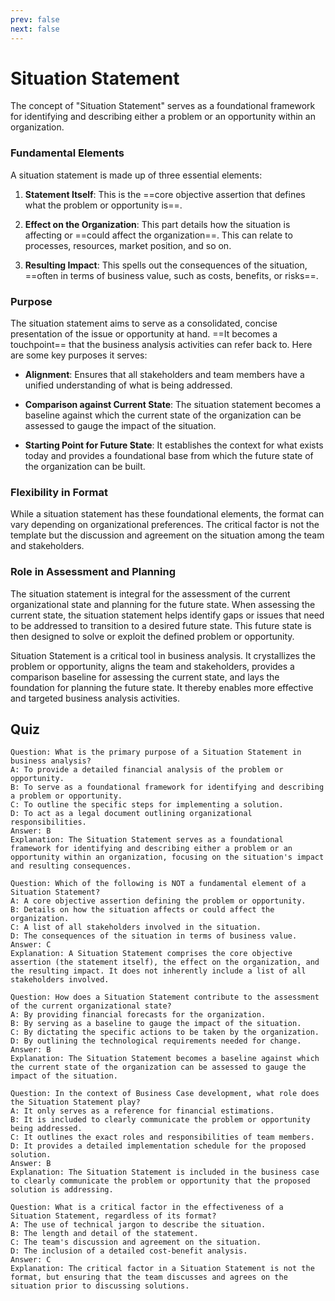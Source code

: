 ```yaml
---
prev: false
next: false
---
```


# Situation Statement

The concept of "Situation Statement" serves as a foundational framework for identifying and describing either a problem or an opportunity within an organization.

### Fundamental Elements

A situation statement is made up of three essential elements:

1. **Statement Itself**: This is the ==core objective assertion that defines what the problem or opportunity is==.

2. **Effect on the Organization**: This part details how the situation is affecting or ==could affect the organization==. This can relate to processes, resources, market position, and so on.

3. **Resulting Impact**: This spells out the consequences of the situation, ==often in terms of business value, such as costs, benefits, or risks==.

### Purpose

The situation statement aims to serve as a consolidated, concise presentation of the issue or opportunity at hand. ==It becomes a touchpoint== that the business analysis activities can refer back to. Here are some key purposes it serves:

- **Alignment**: Ensures that all stakeholders and team members have a unified understanding of what is being addressed.

- **Comparison against Current State**: The situation statement becomes a baseline against which the current state of the organization can be assessed to gauge the impact of the situation.

- **Starting Point for Future State**: It establishes the context for what exists today and provides a foundational base from which the future state of the organization can be built.

### Flexibility in Format

While a situation statement has these foundational elements, the format can vary depending on organizational preferences. The critical factor is not the template but the discussion and agreement on the situation among the team and stakeholders.

### Role in Assessment and Planning

The situation statement is integral for the assessment of the current organizational state and planning for the future state. When assessing the current state, the situation statement helps identify gaps or issues that need to be addressed to transition to a desired future state. This future state is then designed to solve or exploit the defined problem or opportunity.

Situation Statement is a critical tool in business analysis. It crystallizes the problem or opportunity, aligns the team and stakeholders, provides a comparison baseline for assessing the current state, and lays the foundation for planning the future state. It thereby enables more effective and targeted business analysis activities.

## Quiz

```quiz
Question: What is the primary purpose of a Situation Statement in business analysis?
A: To provide a detailed financial analysis of the problem or opportunity.
B: To serve as a foundational framework for identifying and describing a problem or opportunity.
C: To outline the specific steps for implementing a solution.
D: To act as a legal document outlining organizational responsibilities.
Answer: B
Explanation: The Situation Statement serves as a foundational framework for identifying and describing either a problem or an opportunity within an organization, focusing on the situation's impact and resulting consequences.

Question: Which of the following is NOT a fundamental element of a Situation Statement?
A: A core objective assertion defining the problem or opportunity.
B: Details on how the situation affects or could affect the organization.
C: A list of all stakeholders involved in the situation.
D: The consequences of the situation in terms of business value.
Answer: C
Explanation: A Situation Statement comprises the core objective assertion (the statement itself), the effect on the organization, and the resulting impact. It does not inherently include a list of all stakeholders involved.

Question: How does a Situation Statement contribute to the assessment of the current organizational state?
A: By providing financial forecasts for the organization.
B: By serving as a baseline to gauge the impact of the situation.
C: By dictating the specific actions to be taken by the organization.
D: By outlining the technological requirements needed for change.
Answer: B
Explanation: The Situation Statement becomes a baseline against which the current state of the organization can be assessed to gauge the impact of the situation.

Question: In the context of Business Case development, what role does the Situation Statement play?
A: It only serves as a reference for financial estimations.
B: It is included to clearly communicate the problem or opportunity being addressed.
C: It outlines the exact roles and responsibilities of team members.
D: It provides a detailed implementation schedule for the proposed solution.
Answer: B
Explanation: The Situation Statement is included in the business case to clearly communicate the problem or opportunity that the proposed solution is addressing.

Question: What is a critical factor in the effectiveness of a Situation Statement, regardless of its format?
A: The use of technical jargon to describe the situation.
B: The length and detail of the statement.
C: The team's discussion and agreement on the situation.
D: The inclusion of a detailed cost-benefit analysis.
Answer: C
Explanation: The critical factor in a Situation Statement is not the format, but ensuring that the team discusses and agrees on the situation prior to discussing solutions.
```
